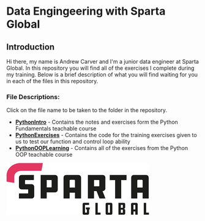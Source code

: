 # Data Engingeering with Sparta Global

## Introduction

Hi there, my name is Andrew Carver and I'm a junior data engineer at Sparta Global. In this repository you will find all of the exercises I complete during my training. Below is a brief description of what you will find waiting for you in each of the files in this repository.

### File Descriptions:
Click on the file name to be taken to the folder in the repository.
- [**PythonIntro**](PythonIntro) - Contains the notes and exercises form the Python Fundamentals teachable course
- [**PythonExercises**](PythonExercises) - Contains the code for the training exercises given to us to test our function and control loop ability
- [**PythonOOPLearning**](PythonOOPLearning) - Contains all of the exercises from the Python OOP teachable course

![Sparta Global Logo](Images/Sparta_Global.png)

